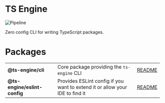 # TS Engine

![Pipeline](https://github.com/ts-engine/ts-engine/workflows/Pipeline/badge.svg)

Zero config CLI for writing TypeScript packages.

# Packages

|                              |                                                                              |                                              |
| ---------------------------- | ---------------------------------------------------------------------------- | -------------------------------------------- |
| **@ts-engine/cli**           | Core package providing the `ts-engine` CLI                                   | [README](./packages/cli/README.md)           |
| **@ts-engine/eslint-config** | Provides ESLint config if you want to extend it or allow your IDE to find it | [README](./packages/eslint-config/README.md) |
